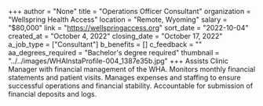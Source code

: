+++
author = "None"
title = "Operations Officer Consultant"
organization = "Wellspring Health Access"
location = "Remote, Wyoming"
salary = "$80,000"
link = "https://wellspringaccess.org"
sort_date = "2022-10-04"
created_at = "October 4, 2022"
closing_date = "October 17, 2022"
a_job_type = ["Consultant"]
b_benefits = []
c_feedback = ""
aa_degrees_required = "Bachelor's degree required"
thumbnail = "../../images/WHAInstaProfile-004_1387e35b.jpg"
+++
Assists Clinic Manager with financial management of the WHA. Monitors monthly financial statements and patient visits. Manages expenses and staffing to ensure successful operations and financial stability. Accountable for submission of financial deposits and logs.